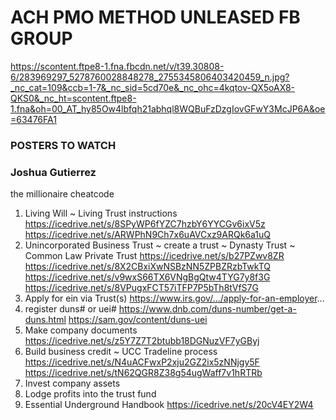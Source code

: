 # ACH PMO METHOD UNLEASED FB GROUP

https://scontent.ftpe8-1.fna.fbcdn.net/v/t39.30808-6/283969297_5278760028848278_2755345806403420459_n.jpg?_nc_cat=109&ccb=1-7&_nc_sid=5cd70e&_nc_ohc=4kqtov-QX5oAX8-QKS0&_nc_ht=scontent.ftpe8-1.fna&oh=00_AT_hy85Ow4lbfqh21abhql8WQBuFzDzgIovGFwY3McJP6A&oe=63476FA1

### POSTERS TO WATCH

### Joshua Gutierrez

the millionaire cheatcode 
1. Living Will ~ Living Trust instructions  https://icedrive.net/s/8SPyWP6fYZC7hzbY6YYCGv6ixV5z https://icedrive.net/s/ARWPhN9Ch7x6uAVCxz9ARQk6a1uQ 
2. Unincorporated Business Trust ~ create a trust ~ Dynasty Trust ~ Common Law Private Trust 
https://icedrive.net/s/b27PZwv8ZR https://icedrive.net/s/8X2CBxiXwNSBzNN5ZPBZRzbTwkTQ https://icedrive.net/s/v9wxS66TX6VNgBgQtw4TYG7y8f3G 
https://icedrive.net/s/8VPugxFCT57iTFP7P5bTh8tVfS7G 
3. Apply for ein via Trust(s)  https://www.irs.gov/.../apply-for-an-employer... 
4. register duns# or uei# https://www.dnb.com/duns-number/get-a-duns.html 
https://sam.gov/content/duns-uei 
5. Make company documents  https://icedrive.net/s/z5Y7Z7T2btubb18DGNuzVF7yGByj 
6. Build business credit ~ UCC Tradeline process 
https://icedrive.net/s/N4uACFwxP2xju2GZ2ix5zNNjgy5F https://icedrive.net/s/tN62QGR8Z38g54ugWaff7v1hRTRb 
7. Invest company assets   
8. Lodge profits into the trust fund   
9. Essential Underground Handbook https://icedrive.net/s/20cV4EY2W4
